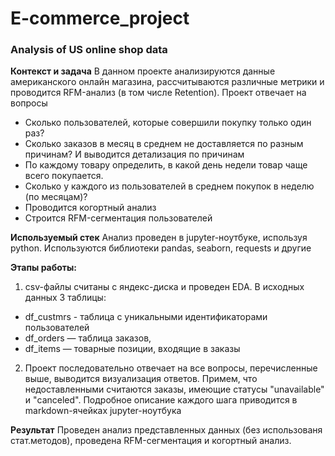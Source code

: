 # E-commerce_project
### Analysis of US online shop data

**Контекст и задача** 
В данном проекте анализируются данные американского онлайн магазина, рассчитываются различные метрики и проводится RFM-анализ (в том числе Retention). 
Проект отвечает на вопросы
- Сколько пользователей, которые совершили покупку только один раз?
- Сколько заказов в месяц в среднем не доставляется по разным причинам? И выводится детализация по причинам
- По каждому товару определить, в какой день недели товар чаще всего покупается.
- Сколько у каждого из пользователей в среднем покупок в неделю (по месяцам)?
- Проводится когортный анализ
- Строится RFM-сегментация пользователей

**Используемый стек**
Анализ проведен в jupyter-ноутбуке, используя python. Используются библиотеки pandas, seaborn, requests и другие

**Этапы работы:** <br> 
1. csv-файлы считаны с яндекс-диска и проведен EDA. В исходных данных 3 таблицы:
- df_custmrs - таблица с уникальными идентификаторами пользователей
- df_orders — таблица заказов, 
- df_items — товарные позиции, входящие в заказы
2. Проект последовательно отвечает на все вопросы, перечисленные выше, выводится визуализация ответов. Примем, что недоставленными считаются заказы, имеющие статусы "unavailable" и "canceled". Подробное описание каждого шага приводится в markdown-ячейках jupyter-ноутбука

**Результат**
Проведен анализ представленных данных (без использованя стат.методов), проведена RFM-сегментация и когортный анализ.
